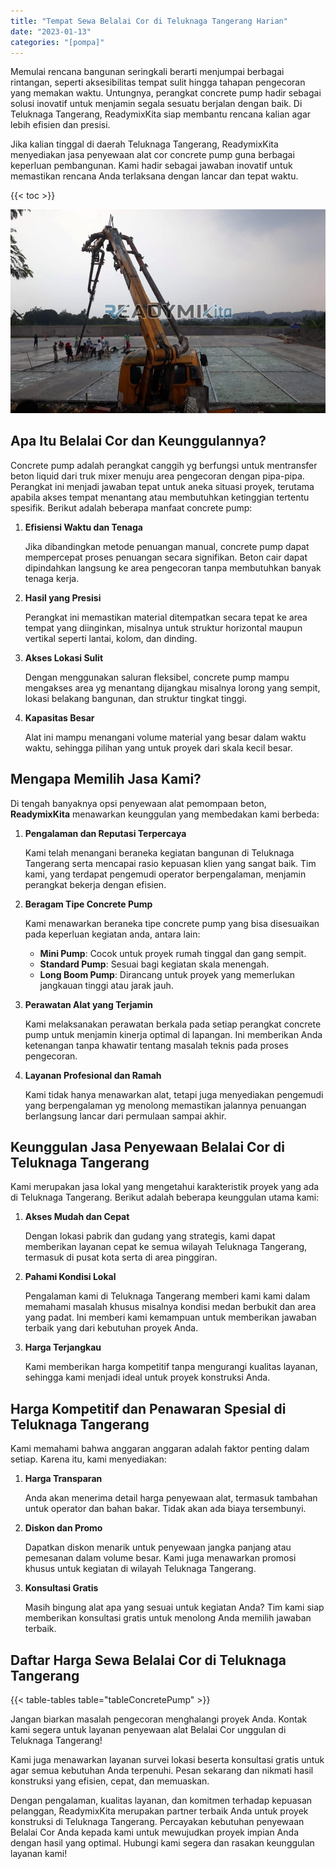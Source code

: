 ```yaml
---
title: "Tempat Sewa Belalai Cor di Teluknaga Tangerang Harian"
date: "2023-01-13"
categories: "[pompa]"
---
```


Memulai rencana bangunan seringkali berarti menjumpai berbagai rintangan, seperti aksesibilitas tempat sulit hingga tahapan pengecoran yang memakan waktu. Untungnya, perangkat concrete pump hadir sebagai solusi inovatif untuk menjamin segala sesuatu berjalan dengan baik. Di Teluknaga Tangerang, ReadymixKita siap membantu rencana kalian agar lebih efisien dan presisi.

Jika kalian tinggal di daerah Teluknaga Tangerang, ReadymixKita menyediakan jasa penyewaan alat cor concrete pump guna berbagai keperluan pembangunan. Kami hadir sebagai jawaban inovatif untuk memastikan rencana Anda terlaksana dengan lancar dan tepat waktu.

{{< toc >}}

![Tempat Sewa Belalai Cor di Teluknaga Tangerang Harian](/images/pompa/sewa-pompa-06.jpg)

## Apa Itu Belalai Cor dan Keunggulannya?

Concrete pump adalah perangkat canggih yg berfungsi untuk mentransfer beton liquid dari truk mixer menuju area pengecoran dengan pipa-pipa. Perangkat ini menjadi jawaban tepat untuk aneka situasi proyek, terutama apabila akses tempat menantang atau membutuhkan ketinggian tertentu spesifik. Berikut adalah beberapa manfaat concrete pump:

1. **Efisiensi Waktu dan Tenaga**

   Jika dibandingkan metode penuangan manual, concrete pump dapat mempercepat proses penuangan secara signifikan. Beton cair dapat dipindahkan langsung ke area pengecoran tanpa membutuhkan banyak tenaga kerja.

2. **Hasil yang Presisi**

   Perangkat ini memastikan material ditempatkan secara tepat ke area tempat yang diinginkan, misalnya untuk struktur horizontal maupun vertikal seperti lantai, kolom, dan dinding.

3. **Akses Lokasi Sulit**

   Dengan menggunakan saluran fleksibel, concrete pump mampu mengakses area yg menantang dijangkau misalnya lorong yang sempit, lokasi belakang bangunan, dan struktur tingkat tinggi.

4. **Kapasitas Besar**

   Alat ini mampu menangani volume material yang besar dalam waktu waktu, sehingga pilihan yang untuk proyek dari skala kecil besar.

## Mengapa Memilih Jasa Kami?

Di tengah banyaknya opsi penyewaan alat pemompaan beton, **ReadymixKita** menawarkan keunggulan yang membedakan kami berbeda:

1. **Pengalaman dan Reputasi Terpercaya**

   Kami telah menangani beraneka kegiatan bangunan di Teluknaga Tangerang serta mencapai rasio kepuasan klien yang sangat baik. Tim kami, yang terdapat pengemudi operator berpengalaman, menjamin perangkat bekerja dengan efisien.

2. **Beragam Tipe Concrete Pump**

   Kami menawarkan beraneka tipe concrete pump yang bisa disesuaikan pada keperluan kegiatan anda, antara lain:
   - **Mini Pump**: Cocok untuk proyek rumah tinggal dan gang sempit.
   - **Standard Pump**: Sesuai bagi kegiatan skala menengah.
   - **Long Boom Pump**: Dirancang untuk proyek yang memerlukan jangkauan tinggi atau jarak jauh.

3. **Perawatan Alat yang Terjamin**

   Kami melaksanakan perawatan berkala pada setiap perangkat concrete pump untuk menjamin kinerja optimal di lapangan. Ini memberikan Anda ketenangan tanpa khawatir tentang masalah teknis pada proses pengecoran.

4. **Layanan Profesional dan Ramah**

   Kami tidak hanya menawarkan alat, tetapi juga menyediakan pengemudi yang berpengalaman yg menolong memastikan jalannya penuangan berlangsung lancar dari permulaan sampai akhir.

## Keunggulan Jasa Penyewaan Belalai Cor di Teluknaga Tangerang

Kami merupakan jasa lokal yang mengetahui karakteristik proyek yang ada di Teluknaga Tangerang. Berikut adalah beberapa keunggulan utama kami:

1. **Akses Mudah dan Cepat**

   Dengan lokasi pabrik dan gudang yang strategis, kami dapat memberikan layanan cepat ke semua wilayah Teluknaga Tangerang, termasuk di pusat kota serta di area pinggiran.

2. **Pahami Kondisi Lokal**

   Pengalaman kami di Teluknaga Tangerang memberi kami kami dalam memahami masalah khusus misalnya kondisi medan berbukit dan area yang padat. Ini memberi kami kemampuan untuk memberikan jawaban terbaik yang dari kebutuhan proyek Anda.

3. **Harga Terjangkau**

   Kami memberikan harga kompetitif tanpa mengurangi kualitas layanan, sehingga kami menjadi ideal untuk proyek konstruksi Anda.

## Harga Kompetitif dan Penawaran Spesial di Teluknaga Tangerang

Kami memahami bahwa anggaran anggaran adalah faktor penting dalam setiap. Karena itu, kami menyediakan:

1. **Harga Transparan**

   Anda akan menerima detail harga penyewaan alat, termasuk tambahan untuk operator dan bahan bakar. Tidak akan ada biaya tersembunyi.

2. **Diskon dan Promo**

   Dapatkan diskon menarik untuk penyewaan jangka panjang atau pemesanan dalam volume besar. Kami juga menawarkan promosi khusus untuk kegiatan di wilayah Teluknaga Tangerang.

3. **Konsultasi Gratis**

   Masih bingung alat apa yang sesuai untuk kegiatan Anda? Tim kami siap memberikan konsultasi gratis untuk menolong Anda memilih jawaban terbaik.

## Daftar Harga Sewa Belalai Cor di Teluknaga Tangerang

{{< table-tables table="tableConcretePump" >}}

Jangan biarkan masalah pengecoran menghalangi proyek Anda. Kontak kami segera untuk layanan penyewaan alat Belalai Cor unggulan di Teluknaga Tangerang!

Kami juga menawarkan layanan survei lokasi beserta konsultasi gratis untuk agar semua kebutuhan Anda terpenuhi. Pesan sekarang dan nikmati hasil konstruksi yang efisien, cepat, dan memuaskan.

Dengan pengalaman, kualitas layanan, dan komitmen terhadap kepuasan pelanggan, ReadymixKita merupakan partner terbaik Anda untuk proyek konstruksi di Teluknaga Tangerang. Percayakan kebutuhan penyewaan Belalai Cor Anda kepada kami untuk mewujudkan proyek impian Anda dengan hasil yang optimal. Hubungi kami segera dan rasakan keunggulan layanan kami!